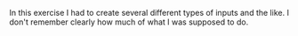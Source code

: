 In this exercise I had to create several different types of inputs and the like. I don't remember clearly how much of what I was supposed to do.

